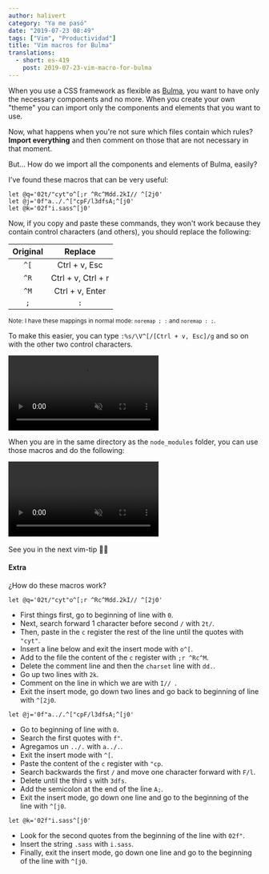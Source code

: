 ```yaml
---
author: halivert
category: "Ya me pasó"
date: "2019-07-23 08:49"
tags: ["Vim", "Productividad"]
title: "Vim macros for Bulma"
translations:
  - short: es-419
    post: 2019-07-23-vim-macro-for-bulma
---
```


When you use a CSS framework as flexible as [Bulma][1], you want to have only
the necessary components and no more. When you create your own "theme" you can
import only the components and elements that you want to use.

Now, what happens when you're not sure which files contain which rules?
**Import everything** and then comment on those that are not necessary in that
moment.

But... How do we import all the components and elements of Bulma, easily?

<!-- Keep reading -->

I've found these macros that can be very useful:
```viml
let @q='02t/"cyt"o^[;r ^Rc^Mdd.2kI// ^[2j0'
let @j='0f"a../.^["cpF/l3dfsA;^[j0'
let @k='02f"i.sass^[j0'
```

Now, if you copy and paste these commands, they won't work because they contain
control characters (and others), you should replace the following:

| Original |      Replace       |
|:--------:|:------------------:|
|   `^[`   |    Ctrl + v, Esc   |
|   `^R`   | Ctrl + v, Ctrl + r |
|   `^M`   |   Ctrl + v, Enter  |
|    `;`   |         `:`        |

<small>Note: I have these mappings in normal mode: `noremap ; :` and `noremap :
;`.</small>

To make this easier, you can type `:%s/\V^[/[Ctrl + v, Esc]/g` and so on with
the other two control characters.

<div class="has-text-centered">
  <video autoplay loop muted playsinline>
    <source
      src="/img/2019-07-vim-macro-for-bulma/vim-macro.mp4"
      type="video/mp4">
  </video>
</div>

When you are in the same directory as the `node_modules` folder, you can use
those macros and do the following:

<div class="has-text-centered">
  <video autoplay loop muted playsinline>
    <source
      src="/img/2019-07-vim-macro-for-bulma/vim-macro-used.mp4"
      type="video/mp4">
  </video>
</div>
<br>
See you in the next vim-tip 👋🏽

#### Extra
¿How do these macros work?
```viml
let @q='02t/"cyt"o^[;r ^Rc^Mdd.2kI// ^[2j0'
```
- First things first, go to beginning of line with `0`.
- Next, search forward 1 character before second `/` with `2t/`.
- Then, paste in the `c` register the rest of the line until the quotes with `"cyt"`.
- Insert a line below and exit the insert mode with `o^[`.
- Add to the file the content of the `c` register with `;r ^Rc^M`.
- Delete the comment line and then the `charset` line with `dd.`.
- Go up two lines with `2k`.
- Comment on the line in which we are with `I// `.
- Exit the insert mode, go down two lines and go back to beginning of line with `^[2j0`.

```viml
let @j='0f"a../.^["cpF/l3dfsA;^[j0'
```
- Go to beginning of line with `0`.
- Search the first quotes with `f"`.
- Agregamos un `../.` with `a../.`.
- Exit the insert mode with `^[`.
- Paste the content of the `c` register with `"cp`.
- Search backwards the first `/` and move one character forward with `F/l`.
- Delete until the third `s` with `3dfs`.
- Add the semicolon at the end of the line `A;`.
- Exit the insert mode, go down one line and go to the beginning of the line with `^[j0`.

```viml
let @k='02f"i.sass^[j0'
```
- Look for the second quotes from the beginning of the line with `02f"`.
- Insert the string `.sass` with `i.sass`.
- Finally, exit the insert mode, go down one line and go to the beginning of the line with `^[j0`.

[1]: https://bulma.io
